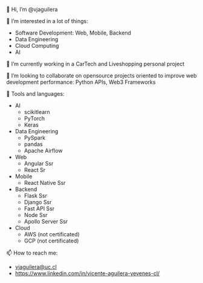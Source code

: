 👋 Hi, I’m @vjaguilera

👀 I’m interested in a lot of things:
- Software Development: Web, Mobile, Backend
- Data Engineering
- Cloud Computing
- AI

🌱 I’m currently working in a CarTech and Liveshopping personal project

💞️ I’m looking to collaborate on opensource projects oriented to improve web development performance: Python APIs, Web3 Frameworks

🔨 Tools and languages:
- AI
  - scikitlearn
  - PyTorch
  - Keras
- Data Engineering
  - PySpark
  - pandas
  - Apache Airflow
- Web
  - Angular Ssr
  - React Sr
- Mobile
  - React Native Ssr
- Backend
  - Flask Ssr
  - Django Ssr
  - Fast API Ssr
  - Node Ssr
  - Apollo Server Ssr
- Cloud
  - AWS (not certificated)
  - GCP (not certificated)

📫 How to reach me:
- vjaguilera@uc.cl
- https://www.linkedin.com/in/vicente-aguilera-yevenes-cl/

<!---
vjaguilera/vjaguilera is a ✨ special ✨ repository because its `README.md` (this file) appears on your GitHub profile.
You can click the Preview link to take a look at your changes.
--->
